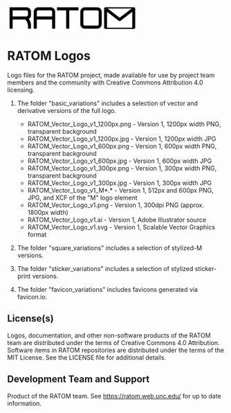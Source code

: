 ![Logo](https://github.com/libratom/ratom-logos/blob/main/basic_variations/RATOM_Vector_Logo_v1_300px.png)

# RATOM Logos

Logo files for the RATOM project, made available for use by project team members and the community with Creative Commons Attribution 4.0 licensing.

1. The folder "basic_variations" includes a selection of vector and derivative versions of the full logo.

   * RATOM_Vector_Logo_v1_1200px.png - Version 1, 1200px width PNG, transparent background
   * RATOM_Vector_Logo_v1_1200px.jpg - Version 1, 1200px width JPG
   * RATOM_Vector_Logo_v1_600px.png - Version 1, 600px width PNG, transparent background
   * RATOM_Vector_Logo_v1_600px.jpg - Version 1, 600px width JPG
   * RATOM_Vector_Logo_v1_300px.png - Version 1, 300px width PNG, transparent background
   * RATOM_Vector_Logo_v1_300px.jpg - Version 1, 300px width JPG
   * RATOM_Vector_Logo_v1_M*.* - Version 1, 512px and 600px PNG, JPG, and XCF of the "M" logo element
   * RATOM_Vector_Logo_v1.png - Version 1, 300dpi PNG (approx. 1800px width)
   * RATOM_Vector_Logo_v1.ai - Version 1, Adobe Illustrator source
   * RATOM_Vector_Logo_v1.svg - Version 1, Scalable Vector Graphics format

2. The folder "square_variations" includes a selection of stylized-M versions.

3. The folder "sticker_variations" includes a selection of stylized sticker-print versions.

4. The folder "favicon_variations" includes favicons generated via favicon.io.

## License(s)

Logos, documentation, and other non-software products of the RATOM team are distributed under the terms of Creative Commons 4.0 Attribution. Software items in RATOM repositories are distributed under the terms of the MIT License. See the LICENSE file for additional details.

## Development Team and Support

Product of the RATOM team. See https://ratom.web.unc.edu/ for up to date information.
